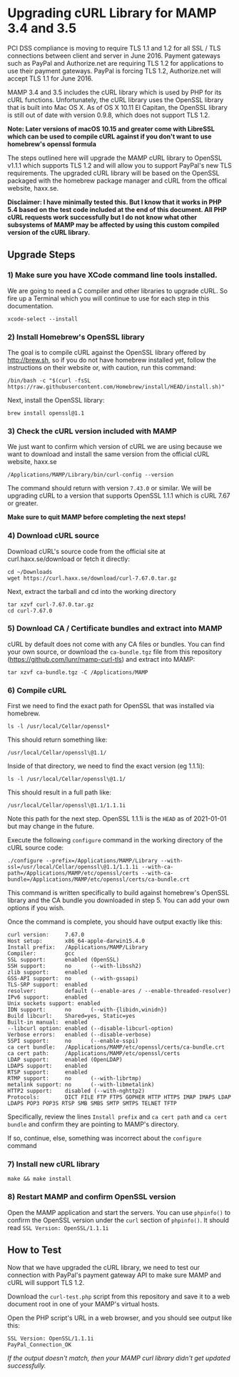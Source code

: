# Upgrading cURL Library for MAMP 3.4 and 3.5

PCI DSS compliance is moving to require TLS 1.1 and 1.2 for all SSL / TLS connections between client and server in June 2016. Payment gateways such as PayPal and Authorize.net are requiring TLS 1.2 for applications to use their payment gateways. PayPal is forcing TLS 1.2, Authorize.net will accept TLS 1.1 for June 2016.

MAMP 3.4 and 3.5 includes the cURL library which is used by PHP for its cURL functions. Unfortunately, the cURL library uses the OpenSSL library that is built into Mac OS X. As of OS X 10.11 El Capitan, the OpenSSL library is still out of date with version 0.9.8, which does not support TLS 1.2.

**Note: Later versions of macOS 10.15 and greater come with LibreSSL which can be used to compile cURL against if you don't want to use homebrew's openssl formula**

The steps outlined here will upgrade the MAMP cURL library to OpenSSL v1.1.1 which supports TLS 1.2 and will allow you to support PayPal's new TLS requirements. The upgraded cURL library will be based on the OpenSSL packaged with the homebrew package manager and cURL from the offical website, haxx.se.

**Disclaimer: I have minimally tested this. But I know that it works in PHP 5.4 based on the test code included at the end of this document. All PHP cURL requests work successfully but I do not know what other subsystems of MAMP may be affected by using this custom compiled version of the cURL library.**

## Upgrade Steps

### 1) Make sure you have XCode command line tools installed.

We are going to need a C compiler and other libraries to upgrade cURL. So fire up a Terminal which you will continue to use for each step in this documentation.

    xcode-select --install

### 2) Install Homebrew's OpenSSL library

The goal is to compile cURL against the OpenSSL library offered by http://brew.sh, so if you do not have homebrew installed yet, follow the instructions on their website or, with caution, run this command:

    /bin/bash -c "$(curl -fsSL https://raw.githubusercontent.com/Homebrew/install/HEAD/install.sh)"

Next, install the OpenSSL library:

    brew install openssl@1.1

### 3) Check the cURL version included with MAMP

We just want to confirm which version of cURL we are using because we want to download and install the same version from the official cURL website, haxx.se

    /Applications/MAMP/Library/bin/curl-config --version

The command should return with version `7.43.0` or similar. We will be upgrading cURL to a version that supports OpenSSL 1.1.1 which is cURL 7.67 or greater.

**Make sure to quit MAMP before completing the next steps!**

### 4) Download cURL source

Download cURL's source code from the official site at curl.haxx.se/download or fetch it directly:

    cd ~/Downloads
    wget https://curl.haxx.se/download/curl-7.67.0.tar.gz

Next, extract the tarball and cd into the working directory

    tar xzvf curl-7.67.0.tar.gz
    cd curl-7.67.0

### 5) Download CA / Certificate bundles and extract into MAMP

cURL by default does not come with any CA files or bundles. You can find your own source, or download the `ca-bundle.tgz` file from this repository (https://github.com/lunr/mamp-curl-tls) and extract into MAMP:

    tar xzvf ca-bundle.tgz -C /Applications/MAMP

### 6) Compile cURL

First we need to find the exact path for OpenSSL that was installed via homebrew.

    ls -l /usr/local/Cellar/openssl*
    
This should return something like:

    /usr/local/Cellar/openssl\@1.1/
    
Inside of that directory, we need to find the exact version (eg 1.1.1i):

    ls -l /usr/local/Cellar/openssl\@1.1/
    
This should result in a full path like:

    /usr/local/Cellar/openssl\@1.1/1.1.1i
    
Note this path for the next step. OpenSSL 1.1.1i is the `HEAD` as of 2021-01-01 but may change in the future.

Execute the following `configure` command in the working directory of the cURL source code:

    ./configure --prefix=/Applications/MAMP/Library --with-ssl=/usr/local/Cellar/openssl\@1.1/1.1.1i --with-ca-path=/Applications/MAMP/etc/openssl/certs --with-ca-bundle=/Applications/MAMP/etc/openssl/certs/ca-bundle.crt

This command is written specifically to build against homebrew's OpenSSL library and the CA bundle you downloaded in step 5. You can add your own options if you wish.

Once the command is complete, you should have output exactly like this:

    curl version:     7.67.0
    Host setup:       x86_64-apple-darwin15.4.0
    Install prefix:   /Applications/MAMP/Library
    Compiler:         gcc
    SSL support:      enabled (OpenSSL)
    SSH support:      no      (--with-libssh2)
    zlib support:     enabled
    GSS-API support:  no      (--with-gssapi)
    TLS-SRP support:  enabled
    resolver:         default (--enable-ares / --enable-threaded-resolver)
    IPv6 support:     enabled
    Unix sockets support: enabled
    IDN support:      no      (--with-{libidn,winidn})
    Build libcurl:    Shared=yes, Static=yes
    Built-in manual:  enabled
    --libcurl option: enabled (--disable-libcurl-option)
    Verbose errors:   enabled (--disable-verbose)
    SSPI support:     no      (--enable-sspi)
    ca cert bundle:   /Applications/MAMP/etc/openssl/certs/ca-bundle.crt
    ca cert path:     /Applications/MAMP/etc/openssl/certs
    LDAP support:     enabled (OpenLDAP)
    LDAPS support:    enabled
    RTSP support:     enabled
    RTMP support:     no      (--with-librtmp)
    metalink support: no      (--with-libmetalink)
    HTTP2 support:    disabled (--with-nghttp2)
    Protocols:        DICT FILE FTP FTPS GOPHER HTTP HTTPS IMAP IMAPS LDAP LDAPS POP3 POP3S RTSP SMB SMBS SMTP SMTPS TELNET TFTP

Specifically, review the lines `Install prefix` and `ca cert path` and `ca cert bundle` and confirm they are pointing to MAMP's directory.

If so, continue, else, something was incorrect about the `configure` command

### 7) Install new cURL library

    make && make install

### 8) Restart MAMP and confirm OpenSSL version

Open the MAMP application and start the servers. You can use `phpinfo()` to confirm the OpenSSL version under the `curl` section of `phpinfo()`. It should read `SSL Version: OpenSSL/1.1.1i`

## How to Test

Now that we have upgraded the cURL library, we need to test our connection with PayPal's payment gateway API to make sure MAMP and cURL will support TLS 1.2.

Download the `curl-test.php` script from this repository and save it to a web document root in one of your MAMP's virtual hosts.

Open the PHP script's URL in a web browser, and you should see output like this:

    SSL Version: OpenSSL/1.1.1i
    PayPal_Connection_OK

_If the output doesn't match, then your MAMP curl library didn't get updated successfully._
